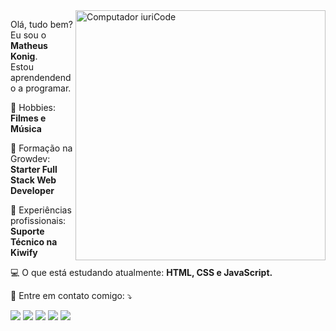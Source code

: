 <img src="https://raw.githubusercontent.com/MicaelliMedeiros/micaellimedeiros/master/image/computer-illustration.png" min-width="400px" max-width="400px" width="400px" align="right" alt="Computador iuriCode">

<p align="left"> 
  Olá, tudo bem? Eu sou o <strong>Matheus Konig</strong>.<br>
  Estou aprendendendo a programar.
</p>

<p align="left">
  🎸 Hobbies: <strong> Filmes e Música </strong>
</p>

<p align="left">
  💼 Formação na Growdev: <strong>Starter Full Stack Web Developer</strong>
</p>

<p align="left">
  🥝 Experiências profissionais: <strong> Suporte Técnico na Kiwify </strong>
</p>

<p align="left">
  💻 O que está estudando atualmente: <strong> HTML, CSS e JavaScript. </strong>
</p>

<p align="left">
  💌 Entre em contato comigo: ⤵️
</p>

<p align="left">
  <a href="mailto:matheuslkonig@gmail.com?subject=Ol%C3%A1%20Matheus!%20Vim%20pelo%20seu%20perfil%20no%20Github." alt="Gmail">
  <img src="https://img.shields.io/badge/-Gmail-FF0000?style=flat-square&labelColor=FF0000&logo=gmail&logoColor=white&link=mailto:matheuslkonig@gmail.com?subject=Ol%C3%A1%20Matheus!%20Vim%20pelo%20seu%20perfil%20no%20Github." /></a>

  <a href="https://www.linkedin.com/in/matheuskonig1/" alt="Linkedin">
  <img src="https://img.shields.io/badge/-Linkedin-0e76a8?style=flat-square&logo=Linkedin&logoColor=white&link=https://www.linkedin.com/in/matheuskonig1/" /></a>

  <a href="https://wa.me/555192608419/" alt="WhatsApp">
  <img src="https://img.shields.io/badge/-WhatsApp-25d366?style=flat-square&labelColor=25d366&logo=whatsapp&logoColor=white&link=https://wa.me/555192608419/"/></a>

  <a href="https://www.facebook.com/matheuslkonig" alt="Facebook">
  <img src="https://img.shields.io/badge/-Facebook-3b5998?style=flat-square&labelColor=3b5998&logo=facebook&logoColor=white&link=https://www.facebook.com/matheuslkonig"/></a>

  <a href="https://www.instagram.com/matheuskonig1/" alt="Instagram">
  <img src="https://img.shields.io/badge/-Instagram-DF0174?style=flat-square&labelColor=DF0174&logo=instagram&logoColor=white&link=https://www.instagram.com/matheuskonig1/"/></a>
</p>  
